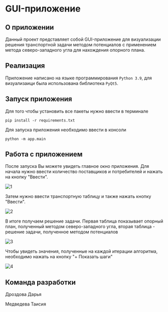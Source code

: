 # GUI-приложение #

## О приложении ##

Данный проект представляет собой GUI-приложение для визуализации решения транспортной задачи методом потенциалов с 
применением метода северо-западного угла для нахождения опорного плана.

## Реализация ##

Приложение написано на языке программирования ```Python 3.9```, для визуализаици была использована библиотека ```PyQt5```.

## Запуск приложения ##

Для того чтобы установить все пакеты нужно ввести в терминале

```pip install -r requirements.txt```

Для запуска приложения необходимо ввести в консоли

```python -m app.main```

## Работа с приложением ##

После запуска Вы можете увидеть главное окно приложения. Для начала нужно ввести количество поставщиков и потребителей 
и нажать на кнопку "Ввести".

![1](https://github.com/Drozdova-Daria/pictures/blob/main/1.png)

Затем нужно ввести транспортную таблицу и также нажать кнопку "Ввести".

![2](https://github.com/Drozdova-Daria/pictures/blob/main/2.png)

В итоге получаем решение задачи. Первая таблица показывает опорный план, полученный методом северо-западного угла, 
вторая таблица - решение задачи, полученное методом потенциалов

![3](https://github.com/Drozdova-Daria/pictures/blob/main/3.png)

Чтобы увидеть значения, полученные на каждой итерации алгоритма, необходимо нажать на кнопку "+ Показать шаги"

![4](https://github.com/Drozdova-Daria/pictures/blob/main/4.png)

## Команда разработки ##

Дроздова Дарья

Медведева Таисия
